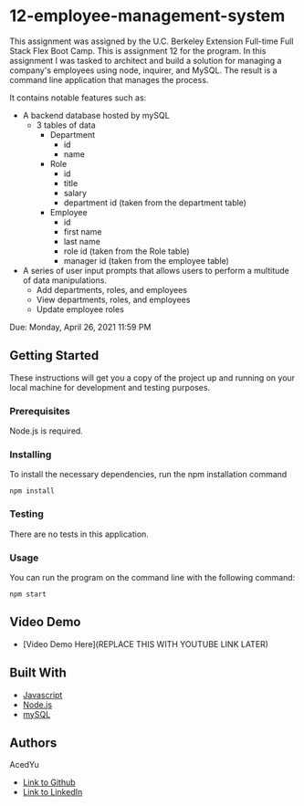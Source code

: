 # 12-employee-management-system
This assignment was assigned by the U.C. Berkeley Extension Full-time Full Stack Flex Boot Camp.
This is assignment 12 for the program. In this assignment I was tasked to architect and build a solution for managing a company's employees using node, inquirer, and MySQL. The result is a command line application that manages the process.

It contains notable features such as:
- A backend database hosted by mySQL
  - 3 tables of data
    - Department
      - id
      - name
    - Role
      - id
      - title
      - salary
      - department id (taken from the department table)
    - Employee
      - id
      - first name
      - last name
      - role id (taken from the Role table)
      - manager id (taken from the employee table)
- A series of user input prompts that allows users to perform a multitude of data manipulations.
  - Add departments, roles, and employees
  - View departments, roles, and employees
  - Update employee roles

Due: Monday, April 26, 2021 11:59 PM

## Getting Started

These instructions will get you a copy of the project up and running on your local machine for development and testing purposes.

### Prerequisites

Node.js is required.

### Installing
To install the necessary dependencies, run the npm installation command
```
npm install
```

### Testing
There are no tests in this application.

### Usage
You can run the program on the command line with the following command:
```
npm start
```

## Video Demo
* [Video Demo Here](REPLACE THIS WITH YOUTUBE LINK LATER)

## Built With

* [Javascript](https://developer.mozilla.org/en-US/docs/Web/JavaScript)
* [Node.js](https://nodejs.org/en/docs/)
* [mySQL](https://dev.mysql.com/doc/)

## Authors
AcedYu
- [Link to Github](https://github.com/AcedYu)
- [Link to LinkedIn](https://www.linkedin.com/in/alex-yu-3712811b9/)